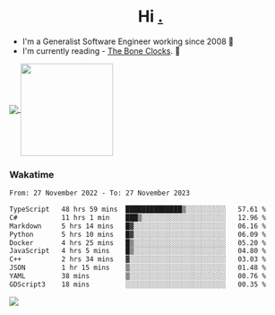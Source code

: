 <h1 align="center">Hi <a href="https://www.hackerrank.com/erasmosaraujo">.</a></h1>
 
- I'm a Generalist Software Engineer working  since 2008 🚀
- I'm currently reading - <a href="https://www.amazon.ca/Bone-Clocks-David-Mitchell/dp/0340921625">The Bone Clocks</a>. 📘
  
<p align="left">
  <a href="https://github.com/erasmosoares/github-readme-stats">
    <img
      align="center"
      src="https://github-readme-stats.vercel.app/api/top-langs/?username=erasmosoares&theme=radical&layout=compact"
    />
  </a>
  <a href="https://github.com/erasmosoares/github-readme-stats">
    <img
      align="center"
      height="165"
      src="https://github-readme-stats.vercel.app/api?username=erasmosoares&theme=radical&count_private=true&show_icons=true&custom_title=Github%20Status&hide=issues"
    />
  </a>
</p>

<!--
 ### Repo 
 
<p align="left">
 <a href="https://github.com/erasmosoares/github-readme-stats">
    <img
      align="center"
      height="165"
      src="https://github-readme-stats.vercel.app/api/pin?username=erasmosoares&repo=sample-node&title_color=fff&icon_color=f9f9f9&text_color=9f9f9f&bg_color=151515"
    />
  </a>
  <a href="https://github.com/erasmosoares/github-readme-stats">
    <img
      align="center"
      height="165"
      src="https://github-readme-stats.vercel.app/api/pin?username=erasmosoares&repo=sample-node&title_color=fff&icon_color=f9f9f9&text_color=9f9f9f&bg_color=151515"
    />
  </a>
</p>
-->

 ### Wakatime 

<!--START_SECTION:waka-->

```txt
From: 27 November 2022 - To: 27 November 2023

TypeScript   48 hrs 59 mins  ██████████████▒░░░░░░░░░░   57.61 %
C#           11 hrs 1 min    ███▒░░░░░░░░░░░░░░░░░░░░░   12.96 %
Markdown     5 hrs 14 mins   █▓░░░░░░░░░░░░░░░░░░░░░░░   06.16 %
Python       5 hrs 10 mins   █▓░░░░░░░░░░░░░░░░░░░░░░░   06.09 %
Docker       4 hrs 25 mins   █▒░░░░░░░░░░░░░░░░░░░░░░░   05.20 %
JavaScript   4 hrs 5 mins    █▒░░░░░░░░░░░░░░░░░░░░░░░   04.80 %
C++          2 hrs 34 mins   ▓░░░░░░░░░░░░░░░░░░░░░░░░   03.03 %
JSON         1 hr 15 mins    ▒░░░░░░░░░░░░░░░░░░░░░░░░   01.48 %
YAML         38 mins         ▒░░░░░░░░░░░░░░░░░░░░░░░░   00.76 %
GDScript3    18 mins         ░░░░░░░░░░░░░░░░░░░░░░░░░   00.35 %
```

<!--END_SECTION:waka-->

![](https://komarev.com/ghpvc/?username=erasmosoares&color=brightgreen)
